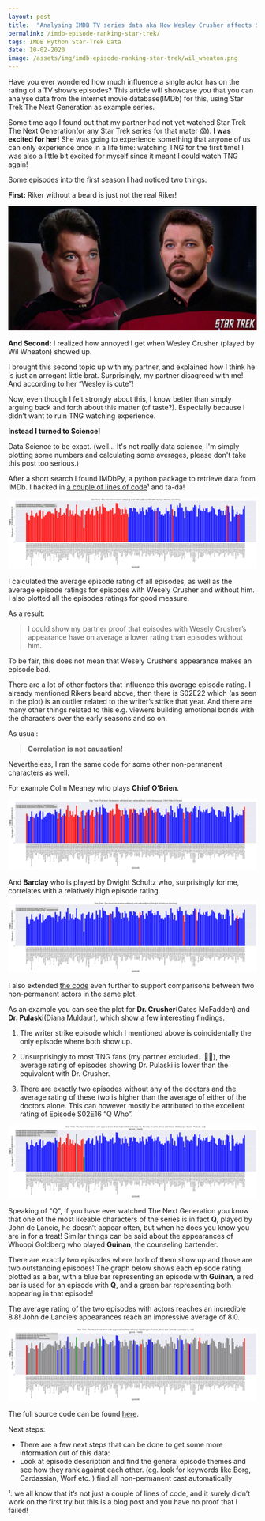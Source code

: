 ```yaml
---
layout: post
title:  "Analysing IMDB TV series data aka How Wesley Crusher affects Star Trek episode ratings"
permalink: /imdb-episode-ranking-star-trek/
tags: IMDB Python Star-Trek Data
date: 10-02-2020
image: /assets/img/imdb-episode-ranking-star-trek/wil_wheaton.png
---
```



Have you ever wondered how much influence a single actor has on the rating of a TV show’s episodes? This article will showcase you that you can analyse data from the internet movie database(IMDb) for this, using Star Trek The Next Generation as example series.

Some time ago I found out that my partner had not yet watched Star Trek The Next Generation(or any Star Trek series for that mater 😱). **I was excited for her!** She was going to experience something that anyone of us can only experience once in a life time: watching TNG for the first time! I was also a little bit excited for myself since it meant I could watch TNG again!

Some episodes into the first season I had noticed two things:

**First:**
Riker without a beard is just not the real Riker!

![Riker with and without Beard](/assets/img/imdb-episode-ranking-star-trek/riker.jpeg "Riker with and without Beard")

**And Second:**
I realized how annoyed I get when Wesley Crusher (played by Wil Wheaton) showed up.

I brought this second topic up with my partner, and explained how I think he is just an arrogant little brat. Surprisingly, my partner disagreed with me! And according to her “Wesley is cute”!

Now, even though I felt strongly about this, I know better than simply arguing back and forth about this matter (of taste?). Especially because I didn’t want to ruin TNG watching experience.

**Instead I turned to Science!**

Data Science to be exact.
(well... It's not really data science, I'm simply plotting some numbers and calculating some averages, please don't take this post too serious.)

After a short search I found IMDbPy, a python package to retrieve data from IMDb. I hacked in [a couple of lines of code](https://github.com/AikoPath/imdb_guest_actor_rating/blob/master/Star_trek_episode_comparison_by_cast.ipynb)¹ and ta-da!

[![Wil Wheaton](/assets/img/imdb-episode-ranking-star-trek/wil_wheaton.png "Wil Wheaton")](/assets/img/imdb-episode-ranking-star-trek/wil_wheaton.png)

I calculated the average episode rating of all episodes, as well as the average episode ratings for episodes with Wesely Crusher and without him. I also plotted all the episodes ratings for good measure.

As a result:

> I could show my partner proof that episodes with Wesely Crusher’s appearance have on average a lower rating than episodes without him.

To be fair, this does not mean that Wesely Crusher’s appearance makes an episode bad.

There are a lot of other factors that influence this average episode rating. I already mentioned Rikers beard above, then there is S02E22 which (as seen in the plot) is an outlier related to the writer’s strike that year. And there are many other things related to this e.g. viewers building emotional bonds with the characters over the early seasons and so on.

As usual:
> **Correlation is not causation!**

Nevertheless, I ran the same code for some other non-permanent characters as well.

For example Colm Meaney who plays **Chief O’Brien**.

[![Colm Meaney](/assets/img/imdb-episode-ranking-star-trek/colm_meaney.png "Colm Meaney")](/assets/img/imdb-episode-ranking-star-trek/colm_meaney.png)

And **Barclay** who is played by Dwight Schultz who, surprisingly for me, correlates with a relatively high episode rating.

[![Dwight Schultz](/assets/img/imdb-episode-ranking-star-trek/dwight_schultz.png "Dwight Schultz")](/assets/img/imdb-episode-ranking-star-trek/dwight_schultz.png)

I also extended [the code](https://github.com/AikoPath/imdb_guest_actor_rating/blob/master/Star_trek_episode_comparison_by_cast.ipynb) even further to support comparisons between two non-permanent actors in the same plot.

As an example you can see the plot for **Dr. Crusher**(Gates McFadden) and **Dr. Pulaski**(Diana Muldaur), which show a few interesting findings.

1. The writer strike episode which I mentioned above is coincidentally the only episode where both show up.

2. Unsurprisingly to most TNG fans (my partner excluded…🤷‍♂️), the average rating of episodes showing Dr. Pulaski is lower than the equivalent with Dr. Crusher.

3. There are exactly two episodes without any of the doctors and the average rating of these two is higher than the average of either of the doctors alone. This can however mostly be attributed to the excellent rating of Episode S02E16 “Q Who”.

[![McFadden & Muldaur](/assets/img/imdb-episode-ranking-star-trek/mcfadden_muldaur.png "McFadden & Muldaur")](/assets/img/imdb-episode-ranking-star-trek/mcfadden_muldaur.png)

Speaking of "Q", if you have ever watched The Next Generation you know that one of the most likeable characters of the series is in fact **Q**, played by John de Lancie, he doesn’t appear often, but when he does you know you are in for a treat! Similar things can be said about the appearances of Whoopi Goldberg who played **Guinan**, the counseling bartender.


There are exactly two episodes where both of them show up and those are two outstanding episodes! The graph below shows each episode rating plotted as a bar, with a blue bar representing an episode with **Guinan**, a red bar is used for an episode with **Q**, and a green bar representing both appearing in that episode!

The average rating of the two episodes with actors reaches an incredible 8.8! John de Lancie’s appearances reach an impressive average of 8.0.

[![de Lancie & Goldberg](/assets/img/imdb-episode-ranking-star-trek/de_lancie_goldberg.png "de Lancie & Goldberg")](/assets/img/imdb-episode-ranking-star-trek/de_lancie_goldberg.png)

The full source code can be found [here](https://github.com/AikoPath/imdb_guest_actor_rating/blob/master/Star_trek_episode_comparison_by_cast.ipynb).

Next steps:

* There are a few next steps that can be done to get some more information out of this data:
* Look at episode description and find the general episode themes and see how they rank against each other. (eg. look for keywords like Borg, Cardassian, Worf etc. )
find all non-permanent cast automatically

¹: we all know that it’s not just a couple of lines of code, and it surely didn’t work on the first try but this is a blog post and you have no proof that I failed!
